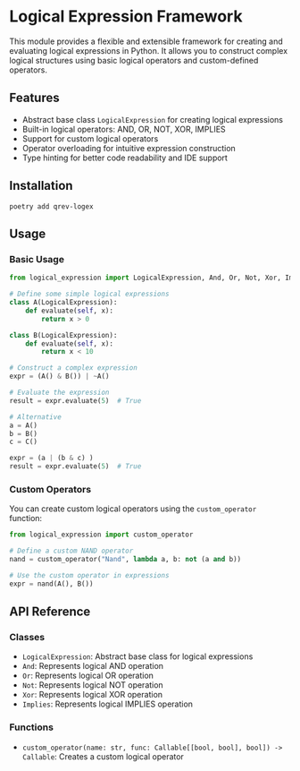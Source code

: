 # Logical Expression Framework

This module provides a flexible and extensible framework for creating and evaluating logical expressions in Python. It allows you to construct complex logical structures using basic logical operators and custom-defined operators.

## Features

- Abstract base class `LogicalExpression` for creating logical expressions
- Built-in logical operators: AND, OR, NOT, XOR, IMPLIES
- Support for custom logical operators
- Operator overloading for intuitive expression construction
- Type hinting for better code readability and IDE support

## Installation

```poetry add qrev-logex```

## Usage

### Basic Usage

```python
from logical_expression import LogicalExpression, And, Or, Not, Xor, Implies

# Define some simple logical expressions
class A(LogicalExpression):
    def evaluate(self, x):
        return x > 0

class B(LogicalExpression):
    def evaluate(self, x):
        return x < 10

# Construct a complex expression
expr = (A() & B()) | ~A()

# Evaluate the expression
result = expr.evaluate(5)  # True

# Alternative
a = A()
b = B()
c = C()

expr = (a | (b & c) )
result = expr.evaluate(5)  # True

```

### Custom Operators

You can create custom logical operators using the `custom_operator` function:

```python
from logical_expression import custom_operator

# Define a custom NAND operator
nand = custom_operator("Nand", lambda a, b: not (a and b))

# Use the custom operator in expressions
expr = nand(A(), B())
```

## API Reference

### Classes

- `LogicalExpression`: Abstract base class for logical expressions
- `And`: Represents logical AND operation
- `Or`: Represents logical OR operation
- `Not`: Represents logical NOT operation
- `Xor`: Represents logical XOR operation
- `Implies`: Represents logical IMPLIES operation

### Functions

- `custom_operator(name: str, func: Callable[[bool, bool], bool]) -> Callable`: Creates a custom logical operator

